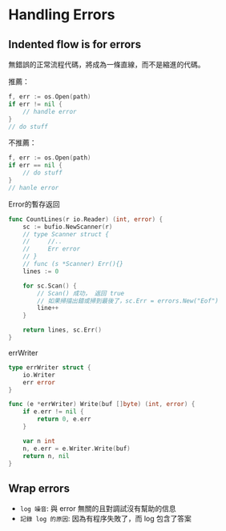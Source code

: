 # Handling Errors 

## Indented flow is for errors
無錯誤的正常流程代碼，將成為一條直線，而不是縮進的代碼。

推薦：
```go
f, err := os.Open(path)
if err != nil {
    // handle error
}
// do stuff
```
不推薦：
```go
f, err := os.Open(path)
if err == nil {
    // do stuff
}
// hanle error
```

Error的暫存返回
```go
func CountLines(r io.Reader) (int, error) {
    sc := bufio.NewScanner(r)
    // type Scanner struct {
    //     //..
    //     Err error
    // }
    // func (s *Scanner) Err(){}
    lines := 0

    for sc.Scan() {
        // Scan() 成功， 返回 true
        // 如果掃描出錯或掃到最後了，sc.Err = errors.New("Eof")
        line++
    }

    return lines, sc.Err()
}
```

errWriter
```go
type errWriter struct {
    io.Writer
    err error
}

func (e *errWriter) Write(buf []byte) (int, error) {
    if e.err != nil {
        return 0, e.err
    }

    var n int
    n, e.err = e.Writer.Write(buf)
    return n, nil
}
```

## Wrap errors
- `log 噪音`: 與 error 無關的且對調試沒有幫助的信息
- `記錄 log 的原因`: 因為有程序失敗了，而 log 包含了答案